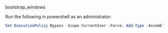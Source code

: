 bootstrap_windows

Run the following in powershell as an administrator:

```powershell
Set-ExecutionPolicy Bypass -Scope CurrentUser -Force; Add-Type -AssemblyName System.Net.Http;iex ((New-Object System.Net.Http.HttpClient).GetStringAsync('https://raw.githubusercontent.com/purplejay-io/bootstrap_windows/main/run.ps1').GetAwaiter().GetResult())
```
